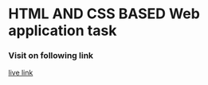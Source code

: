 # HTML AND CSS BASED Web application task 
### Visit on following link 
[live link](https://manish0045.github.io/veritechSoftwareTasks/)
